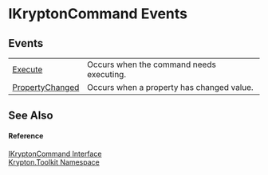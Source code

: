 # IKryptonCommand Events




## Events
<table>
<tr>
<td><a href="d79e66c8-b994-f980-51e1-3e242e8b6bf3.md">Execute</a></td>
<td>Occurs when the command needs executing.</td></tr>
<tr>
<td><a href="07ee7c0a-5447-e076-862a-5b8da6fcf0e2.md">PropertyChanged</a></td>
<td>Occurs when a property has changed value.</td></tr>
</table>

## See Also


#### Reference
<a href="1088b20d-52f5-163c-6ebd-2922a8d2442d.md">IKryptonCommand Interface</a>  
<a href="79d2eac2-21f4-54ff-7552-b20c33c30600.md">Krypton.Toolkit Namespace</a>  

